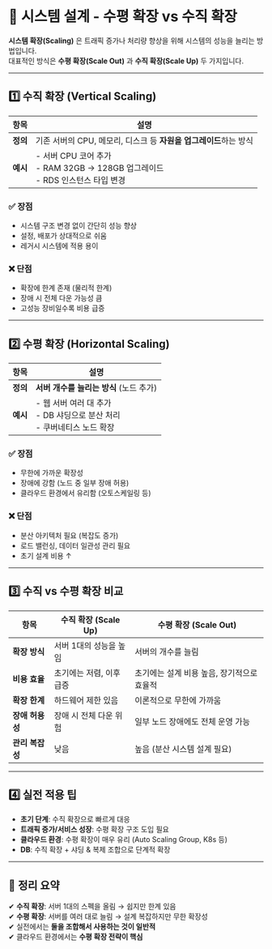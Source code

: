 # 🧭 시스템 설계 - 수평 확장 vs 수직 확장

**시스템 확장(Scaling)** 은 트래픽 증가나 처리량 향상을 위해 시스템의 성능을 늘리는 방법입니다.  
대표적인 방식은 **수평 확장(Scale Out)** 과 **수직 확장(Scale Up)** 두 가지입니다.

---

## 1️⃣ 수직 확장 (Vertical Scaling)

| 항목     | 설명 |
|----------|------|
| **정의** | 기존 서버의 CPU, 메모리, 디스크 등 **자원을 업그레이드**하는 방식 |
| **예시** | - 서버 CPU 코어 추가<br>- RAM 32GB → 128GB 업그레이드<br>- RDS 인스턴스 타입 변경 |

### ✅ 장점
- 시스템 구조 변경 없이 간단히 성능 향상
- 설정, 배포가 상대적으로 쉬움
- 레거시 시스템에 적용 용이

### ❌ 단점
- 확장에 한계 존재 (물리적 한계)
- 장애 시 전체 다운 가능성 큼
- 고성능 장비일수록 비용 급증

---

## 2️⃣ 수평 확장 (Horizontal Scaling)

| 항목     | 설명 |
|----------|------|
| **정의** | **서버 개수를 늘리는 방식** (노드 추가) |
| **예시** | - 웹 서버 여러 대 추가<br>- DB 샤딩으로 분산 처리<br>- 쿠버네티스 노드 확장 |

### ✅ 장점
- 무한에 가까운 확장성
- 장애에 강함 (노드 중 일부 장애 허용)
- 클라우드 환경에서 유리함 (오토스케일링 등)

### ❌ 단점
- 분산 아키텍처 필요 (복잡도 증가)
- 로드 밸런싱, 데이터 일관성 관리 필요
- 초기 설계 비용 ↑

---

## 3️⃣ 수직 vs 수평 확장 비교

| 항목           | 수직 확장 (Scale Up)         | 수평 확장 (Scale Out)          |
|----------------|-------------------------------|-------------------------------|
| **확장 방식**    | 서버 1대의 성능을 높임           | 서버의 개수를 늘림              |
| **비용 효율**    | 초기에는 저렴, 이후 급증          | 초기에는 설계 비용 높음, 장기적으로 효율적 |
| **확장 한계**    | 하드웨어 제한 있음              | 이론적으로 무한에 가까움         |
| **장애 허용성**  | 장애 시 전체 다운 위험           | 일부 노드 장애에도 전체 운영 가능 |
| **관리 복잡성**  | 낮음                          | 높음 (분산 시스템 설계 필요)      |

---

## 4️⃣ 실전 적용 팁

- **초기 단계**: 수직 확장으로 빠르게 대응  
- **트래픽 증가/서비스 성장**: 수평 확장 구조 도입 필요  
- **클라우드 환경**: 수평 확장이 매우 유리 (Auto Scaling Group, K8s 등)  
- **DB**: 수직 확장 + 샤딩 & 복제 조합으로 단계적 확장

---

## 🎯 정리 요약

✔ **수직 확장**: 서버 1대의 스펙을 올림 → 쉽지만 한계 있음  
✔ **수평 확장**: 서버를 여러 대로 늘림 → 설계 복잡하지만 무한 확장성  
✔ 실전에서는 **둘을 조합해서 사용하는 것이 일반적**  
✔ 클라우드 환경에서는 **수평 확장 전략이 핵심**

